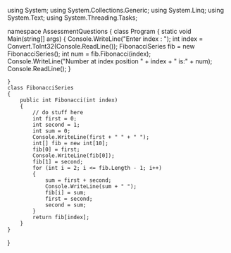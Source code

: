 using System;
using System.Collections.Generic;
using System.Linq;
using System.Text;
using System.Threading.Tasks;

namespace AssessmentQuestions
{
    class Program
    {
        static void Main(string[] args)
        {
            Console.WriteLine("Enter index : ");
            int index = Convert.ToInt32(Console.ReadLine());
            FibonacciSeries fib = new FibonacciSeries();
            int num = fib.Fibonacci(index);
            Console.WriteLine("Number at index position " + index + " is:" + num);
            Console.ReadLine();
        }

    }
    class FibonacciSeries
    {
        public int Fibonacci(int index)
        {
            // do stuff here
            int first = 0;
            int second = 1;
            int sum = 0;
            Console.WriteLine(first + " " + " ");
            int[] fib = new int[10];
            fib[0] = first;
            Console.WriteLine(fib[0]);
            fib[1] = second;
            for (int i = 2; i <= fib.Length - 1; i++)
            {
                sum = first + second;
                Console.WriteLine(sum + " ");
                fib[i] = sum;
                first = second;
                second = sum;
            }
            return fib[index];
        }
    }
}
